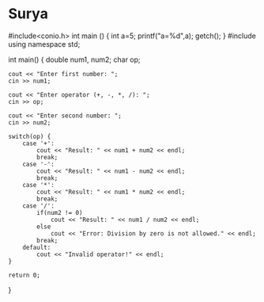 # Surya
#include<conio.h>
int main () 
{
int a=5;
printf("a=%d",a);
getch();
}
#include <iostream>
using namespace std;

int main() {
    double num1, num2;
    char op;

    cout << "Enter first number: ";
    cin >> num1;

    cout << "Enter operator (+, -, *, /): ";
    cin >> op;

    cout << "Enter second number: ";
    cin >> num2;

    switch(op) {
        case '+':
            cout << "Result: " << num1 + num2 << endl;
            break;
        case '-':
            cout << "Result: " << num1 - num2 << endl;
            break;
        case '*':
            cout << "Result: " << num1 * num2 << endl;
            break;
        case '/':
            if(num2 != 0)
                cout << "Result: " << num1 / num2 << endl;
            else
                cout << "Error: Division by zero is not allowed." << endl;
            break;
        default:
            cout << "Invalid operator!" << endl;
    }

    return 0;
}
